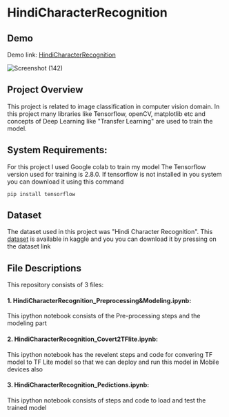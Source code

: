 # HindiCharacterRecognition





## Demo

Demo link: [HindiCharacterRecognition](http://54.163.19.56:8501/)

![Screenshot (142)](https://user-images.githubusercontent.com/83080301/155282754-3d1103c0-75ac-4513-b580-719730aeba00.png)

## Project Overview
This project is related to image classification in computer vision domain. In this project many libraries like Tensorflow, openCV, matplotlib etc and concepts of Deep Learning like "Transfer Learning" are used to train the model.

## System Requirements:
For this project I used Google colab to train my model
The Tensorflow version used for training is 2.8.0. If tensorflow is not installed in you system you can download it using this command

`pip install tensorflow`

## Dataset
The dataset used in this project was "Hindi Character Recognition". This [dataset](https://www.kaggle.com/suvooo/hindi-character-recognition) is available in kaggle and you you can download it by pressing on the dataset link

## File Descriptions
This repository consists of 3 files:
#### 1. HindiCharacterRecognition_Preprocessing&Modeling.ipynb: 
This ipython notebook consists of the Pre-processing steps and the modeling part

#### 2. HindiCharacterRecognition_Covert2TFlite.ipynb:
This ipython notebook has the revelent steps and code for convering TF model to TF Lite model so that we can deploy and run this model in Mobile devices also

#### 3. HindiCharacterRecognition_Pedictions.ipynb:
This ipython notebook consists of steps and code to load and test the trained model






